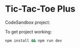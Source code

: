 # Tic-Tac-Toe Plus

CodeSandbox project:

To get project working:

```bash
npm install && npm run dev
```
